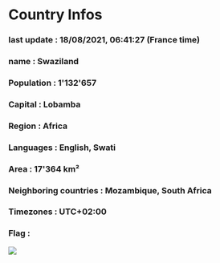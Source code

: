 # Country  Infos
### last update : 18/08/2021, 06:41:27 (France time)

### name : Swaziland
### Population : 1'132'657
### Capital : Lobamba
### Region : Africa
### Languages : English, Swati
### Area : 17'364 km²
### Neighboring countries : Mozambique, South Africa
### Timezones : UTC+02:00

### Flag :
![](https://restcountries.eu/data/swz.svg)
